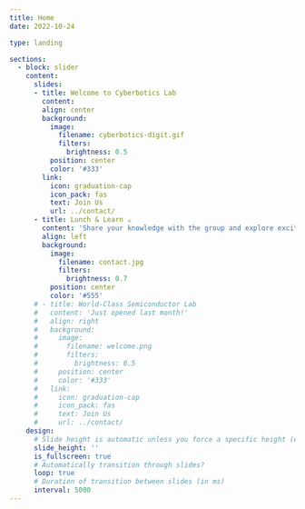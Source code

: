 ```yaml
---
title: Home
date: 2022-10-24

type: landing

sections:
  - block: slider
    content:
      slides:
      - title: Welcome to Cyberbotics Lab
        content: 
        align: center
        background:
          image:
            filename: cyberbotics-digit.gif
            filters:
              brightness: 0.5
          position: center 
          color: '#333'
        link:
          icon: graduation-cap
          icon_pack: fas
          text: Join Us
          url: ../contact/
      - title: Lunch & Learn ☕️
        content: 'Share your knowledge with the group and explore exciting new topics together!'
        align: left
        background:
          image:
            filename: contact.jpg
            filters:
              brightness: 0.7
          position: center
          color: '#555'
      # - title: World-Class Semiconductor Lab
      #   content: 'Just opened last month!'
      #   align: right
      #   background:
      #     image:
      #       filename: welcome.png
      #       filters:
      #         brightness: 0.5
      #     position: center
      #     color: '#333'
      #   link:
      #     icon: graduation-cap
      #     icon_pack: fas
      #     text: Join Us
      #     url: ../contact/
    design:
      # Slide height is automatic unless you force a specific height (e.g. '400px')
      slide_height: ''
      is_fullscreen: true
      # Automatically transition through slides?
      loop: true
      # Duration of transition between slides (in ms)
      interval: 5000
---
```


